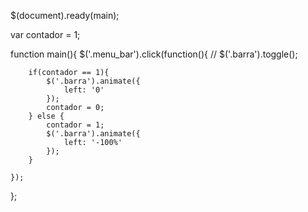 $(document).ready(main);
 
var contador = 1;
 
function main(){
	$('.menu_bar').click(function(){
		// $('.barra').toggle(); 
 
		if(contador == 1){
			$('.barra').animate({
				left: '0'
			});
			contador = 0;
		} else {
			contador = 1;
			$('.barra').animate({
				left: '-100%'
			});
		}
 
	});
 
};


